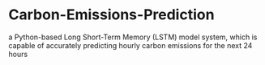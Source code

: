 # Carbon-Emissions-Prediction
a Python-based Long Short-Term Memory (LSTM) model system, which is capable of accurately predicting hourly carbon emissions for the next 24 hours
